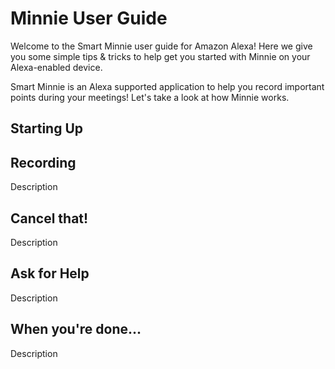 <h1> Minnie User Guide </h1>
<p> Welcome to the Smart Minnie user guide for Amazon Alexa! 
Here we give you some simple tips & tricks to help get you started
with Minnie on your Alexa-enabled device. </p>

Smart Minnie is an Alexa supported application to help you record
important points during your meetings! Let's take a look at how Minnie works.

<h2> Starting Up </h2>
<p>  </p>

<h2> Recording </h2>
<p> Description </p>

<h2> Cancel that! </h2>
<p> Description </p>

<h2> Ask for Help </h2>
<p> Description </p>

<h2> When you're done... </h2>
<p> Description </p>

